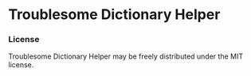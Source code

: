 # Troublesome Dictionary Helper

### License
Troublesome Dictionary Helper may be freely distributed under the MIT license.